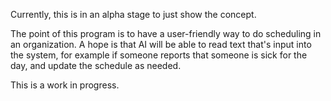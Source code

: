 Currently, this is in an alpha stage to just show the concept.

The point of this program is to have a user-friendly way to do scheduling in an organization. A hope is that AI will be able to read text that's input into the system, for example if someone reports that someone is sick for the day, and update the schedule as needed.

This is a work in progress.
